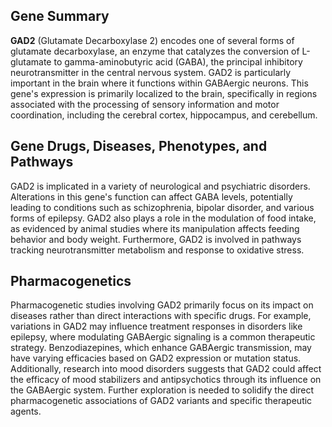## Gene Summary
**GAD2** (Glutamate Decarboxylase 2) encodes one of several forms of glutamate decarboxylase, an enzyme that catalyzes the conversion of L-glutamate to gamma-aminobutyric acid (GABA), the principal inhibitory neurotransmitter in the central nervous system. GAD2 is particularly important in the brain where it functions within GABAergic neurons. This gene's expression is primarily localized to the brain, specifically in regions associated with the processing of sensory information and motor coordination, including the cerebral cortex, hippocampus, and cerebellum.

## Gene Drugs, Diseases, Phenotypes, and Pathways
GAD2 is implicated in a variety of neurological and psychiatric disorders. Alterations in this gene's function can affect GABA levels, potentially leading to conditions such as schizophrenia, bipolar disorder, and various forms of epilepsy. GAD2 also plays a role in the modulation of food intake, as evidenced by animal studies where its manipulation affects feeding behavior and body weight. Furthermore, GAD2 is involved in pathways tracking neurotransmitter metabolism and response to oxidative stress.

## Pharmacogenetics
Pharmacogenetic studies involving GAD2 primarily focus on its impact on diseases rather than direct interactions with specific drugs. For example, variations in GAD2 may influence treatment responses in disorders like epilepsy, where modulating GABAergic signaling is a common therapeutic strategy. Benzodiazepines, which enhance GABAergic transmission, may have varying efficacies based on GAD2 expression or mutation status. Additionally, research into mood disorders suggests that GAD2 could affect the efficacy of mood stabilizers and antipsychotics through its influence on the GABAergic system. Further exploration is needed to solidify the direct pharmacogenetic associations of GAD2 variants and specific therapeutic agents.